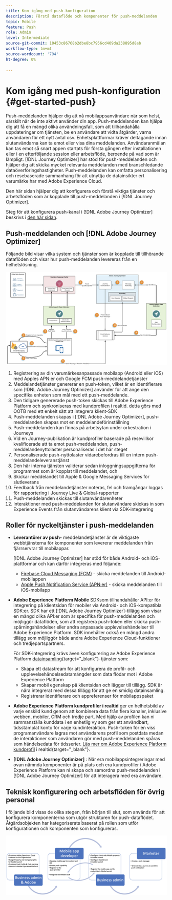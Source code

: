 ```yaml
---
title: Kom igång med push-konfiguration
description: Förstå dataflöde och komponenter för push-meddelanden
topic: Mobile
feature: Push
role: Admin
level: Intermediate
source-git-commit: 10453c86768b2dbe8bc7956cd409da238895d8ab
workflow-type: tm+mt
source-wordcount: '794'
ht-degree: 0%

---
```


# Kom igång med push-konfiguration {#get-started-push}

Push-meddelanden hjälper dig att nå mobilappsanvändare när som helst, särskilt när de inte aktivt använder din app. Push-meddelanden kan hjälpa dig att få en mängd olika användningsfall, som att tillhandahålla uppdateringar om tjänsten, be en användare att vidta åtgärder, varna användaren för ett nytt avtal osv. Enhetsplattformar kräver deltagande innan slutanvändarna kan ta emot eller visa dina meddelanden. Användaranmälan kan tas emot så snart appen startats för första gången efter installationen eller i en efterföljande session eller arbetsflöde, beroende på vad som är lämpligt. [!DNL Journey Optimizer] har stöd för push-meddelanden och hjälper dig att skicka mycket relevanta meddelanden med branschledande dataöverföringshastigheter. Push-meddelanden kan omfatta personalisering och resebaserade sammanhang för att utnyttja de datainsikter ert varumärke har med Adobe Experience Cloud.

Den här sidan hjälper dig att konfigurera och förstå viktiga tjänster och arbetsflöden som är kopplade till push-meddelanden i [!DNL Journey Optimizer].

Steg för att konfigurera push-kanal i [!DNL Adobe Journey Optimizer] beskrivs i [den här sidan](push-configuration.md).

## Push-meddelanden och [!DNL Adobe Journey Optimizer]

Följande bild visar vilka system och tjänster som är kopplade till tillhörande dataflöden och visar hur push-meddelanden levereras från en helhetslösning.

![](assets/push-flow.png)

1. Registrering av din varumärkesanpassade mobilapp (Android eller iOS) med Apples APN:er och Google FCM push-meddelandetjänster
1. Meddelandetjänster genererar en push-token, vilket är en identifierare som [!DNL Adobe Journey Optimizer] använder för att ange den specifika enheten som mål med ett push-meddelande.
1. Den tidigare genererade push-token skickas till Adobe Experience Platform och synkroniseras med kundprofilen i realtid. detta görs med OOTB med ett enkelt sätt att integrera klient-SDK
1. Push-meddelanden skapas i [!DNL Adobe Journey Optimizer], push-meddelanden skapas mot en meddelandeförinställning
1. Push-meddelanden kan finnas på arbetsytan under orkestration i Journeys
1. Vid en Journey-publikation är kundprofiler baserade på resevillkor kvalificerade att ta emot push-meddelanden, push-meddelandenyttolaster personaliseras i det här steget
1. Personaliserade push-nyttolaster vidarebefordras till en intern push-meddelandeleveranstjänst
1. Den här interna tjänsten validerar sedan inloggningsuppgifterna för programmet som är kopplat till meddelandet, och
1. Skickar meddelandet till Apple &amp; Google Messaging Services för slutleverans
1. Feedback från meddelandetjänster noteras, fel och framgångar loggas för rapportering i Journey Live &amp; Global-rapporter
1. Push-meddelanden skickas till slutanvändarenheter
1. Interaktioner med push-meddelanden för slutanvändare skickas in som Experience Events från slutanvändarens klient via SDK-integrering

## Roller för nyckeltjänster i push-meddelanden

* **Leverantörer av push-** meddelandetjänster är de viktigaste webbtjänsterna för komponenter som levererar meddelanden från fjärrservrar till mobilappar.

   [!DNL Adobe Journey Optimizer]  har stöd för både Android- och iOS-plattformar och kan därför integreras med följande:
   * [Firebase Cloud Messaging (FCM)](https://firebase.google.com/docs/cloud-messaging)  - skicka meddelanden till Android-mobilappen
   * [Apple Push Notification Service (APN:er)](https://developer.apple.com/library/archive/documentation/NetworkingInternet/Conceptual/RemoteNotificationsPG/APNSOverview.html)  - skicka meddelanden till iOS-mobilapp

* **Adobe Experience Platform Mobile** SDKsom tillhandahåller API:er för integrering på klientsidan för mobiler via Android- och iOS-kompatibla SDK:er. SDK har ett [!DNL Adobe Journey Optimizer]-tillägg som visar en mängd olika API:er som är specifika för push-meddelanden och möjliggör dataflöden, som att registrera push-token eller skicka push-spårningshändelser eller andra anpassade upplevelsehändelser till Adobe Experience Platform. SDK innehåller också en mängd andra tillägg som möjliggör både andra Adobe Experience Cloud-funktioner och tredjepartspartners.

   För SDK-integrering krävs även konfigurering av Adobe Experience Platform [datainsamling](https://experienceleague.adobe.com/docs/experience-platform/tags/home.html){target=&quot;_blank&quot;}-tjänster som:

   * Skapa ett datastream för att konfigurera de profil- och upplevelsehändelsedatamängder som data flödar mot i Adobe Experience Platform
   * Skapar mobil egenskap på klientsidan och lägger till tillägg. SDK är nära integrerat med dessa tillägg för att ge en smidig datainsamling.
   * Registrerar identifierare och appreferenser för mobilappspaket

* **Adobe Experience Platform kundprofiler i realtid**  ger en helhetsbild av varje enskild kund genom att kombinera data från flera kanaler, inklusive webben, mobiler, CRM och tredje part. Med hjälp av profilen kan ni sammanställa kunddata i en enhetlig vy som ger ett användbart, tidsstämplat konto för varje kundinteraktion. Push-token för en viss programanvändare lagras mot användarens profil som postdata medan de interaktioner som användaren gör med push-meddelanden spåras som händelsedata för tidsserier. [Läs mer om Adobe Experience Platform kundprofil](https://experienceleague.adobe.com/docs/experience-platform/profile/home.html) i realtid{target=&quot;_blank&quot;}.

* **[!DNL Adobe Journey Optimizer]** : När era mobilappsintegreringar med ovan nämnda komponenter är på plats och era kundprofiler i Adobe Experience Platform kan ni skapa och samordna push-meddelanden i  [!DNL Adobe Journey Optimizer] för att interagera med era användare.

## Teknisk konfigurering och arbetsflöden för övrig personal

I följande bild visas de olika stegen, från början till slut, som används för att konfigurera komponenterna som utgör strukturen för push-dataflödet. Åtgärdsobjekten har kategoriserats baserat på rollen som utför konfigurationen och komponenten som konfigureras.

![](assets/user-flow.png)
